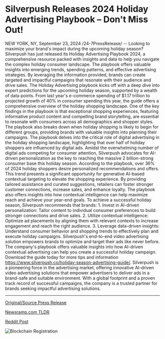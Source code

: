 # Silverpush Releases 2024 Holiday Advertising Playbook – Don't Miss Out!

NEW YORK, NY, September 23, 2024 /24-7PressRelease/ -- Looking to maximize your brand's impact during the upcoming holiday season? Silverpush has just released its Holiday Advertising Playbook 2024, a comprehensive resource packed with insights and data to help you navigate the complex holiday consumer landscape.  The playbook offers valuable insights into emerging trends, spending patterns, and effective advertising strategies. By leveraging the information provided, brands can create targeted and impactful campaigns that resonate with their audience and drive sales.  The Holiday Advertising playbook kicks off with a deep dive into expert predictions for the upcoming holiday season, supported by a wealth of data points. From last year's e-commerce spending of $1.17 trillion to projected growth of 40% in consumer spending this year, the guide offers a comprehensive overview of the holiday shopping landscape.  One of the key findings in the playbook is that exceptional shopping experiences, featuring informative product content and compelling brand storytelling, are essential to resonate with consumers across all demographics and shopper styles. The playbook also breaks down when holiday shopping is likely to begin for different groups, providing brands with valuable insights into planning their campaigns.  The playbook delves into the critical role of digital advertising in the holiday shopping landscape, highlighting that over half of holiday shoppers are influenced by digital ads.  Amidst the overwhelming number of digital ads competing for consumer attention, Silverpush advocates for AI-driven personalization as the key to reaching the massive 2 billion-strong consumer base this holiday season.   According to the playbook, over 36% of 2024 holiday shoppers desire personalized recommendations and offers. This trend presents a significant opportunity for generative AI-based contextual targeting to elevate the shopping experience.   By providing tailored assistance and curated suggestions, retailers can foster stronger customer connections, increase sales, and enhance loyalty. The playbook also offers insights into how contextual intelligence can help maximize reach and achieve your year-end goals.  To achieve a successful holiday season, Silverpush recommends that brands:  1. Invest in AI-driven personalization: Tailor content to individual consumer preferences to build stronger connections and drive sales. 2. Utilize contextual intelligence: Optimize ad placements by aligning them with relevant contexts to increase engagement and reach the right audience. 3. Leverage data-driven insights: Understand consumer behavior and shopping trends to effectively plan and execute holiday campaigns.  Silverpush's end-to-end video advertising solution empowers brands to optimize and target their ads like never before. The company's playbook offers valuable insights into how AI-driven contextual advertising can help you create a successful holiday campaign.   Download the guide today for more tips and information https://www.silverpush.co/holiday-season-advertising-guide/.  Silverpush is a pioneering force in the advertising market, offering innovative AI-driven video advertising solutions that empower advertisers to deliver ads in a brand-safe and suitable environment. With a global footprint and a proven track record of successful campaigns, the company is a trusted partner for brands seeking impactful advertising solutions. 

---

[Original/Source Press Release](https://www.24-7pressrelease.com/press-release/514528/silverpush-releases-2024-holiday-advertising-playbook-dont-miss-out)
                    

[Newsramp.com TLDR](None) 



[Reddit Post](https://www.reddit.com/r/technology_press/comments/1fnemmr/silverpush_releases_holiday_advertising_playbook/) 



![Blockchain Registration](https://cdn.newsramp.app/24-7PressRelease/qrcode/249/23/rushPAMI.webp)